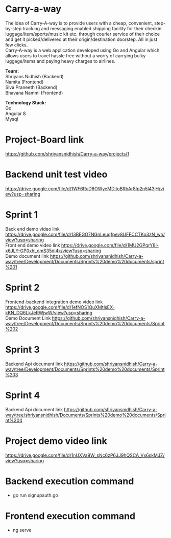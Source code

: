 # Carry-a-way
The idea of Carry-A-way is to provide users with a cheap, convenient, step-by-step tracking and messaging enabled shipping facility for their checkin luggage/item/sports/music kit etc. through courier service of their choice and get it picked/delivered at their origin/destination doorstep. All in just few clicks.<br/>
Carry-A-way is a web application developed using Go and Angular which allows users to travel hassle free without a worry of carrying bulky luggage/items and paying heavy charges to airlines.

**Team:**<br/>
Shriyans Nidhish (Backend)<br/>
Namita (Frontend)<br/>
Siva Praneeth (Backend)<br/>
Bhavana Nammi (Frontend)<br/>

**Technology Stack:**<br/>
Go<br/>
Angular 8<br/>
Mysql

# Project-Board link
https://github.com/shriyansnidhish/Carry-a-way/projects/1<br/>

# Backend unit test video
https://drive.google.com/file/d/1WF6RuD6OWyeMDitoBRbAr8Ip2n5I43jH/view?usp=sharing<br/>

# Sprint 1 
Back end demo video link https://drive.google.com/file/d/13BEGO7NGnLeugfpey8UFFCCTKo3zN_wh/view?usp=sharing<br/>
Front end demo video link https://drive.google.com/file/d/1MU2GPqrY8i-x6JLY-GP0xhLomS35nI4k/view?usp=sharing<br/>
Demo document link https://github.com/shriyansnidhish/Carry-a-way/tree/Development/Documents/Sprints%20demo%20documents/sprint%201

# Sprint 2
Frontend-backend integration demo video link https://drive.google.com/file/d/1efNOS1QuXMtIsEX-kKN_DQ6LkJeRWjwW/view?usp=sharing<br/>
Demo Document Link https://github.com/shriyansnidhish/Carry-a-way/tree/Development/Documents/Sprints%20demo%20documents/Sprint%202

# Sprint 3
Backend Api document link https://github.com/shriyansnidhish/Carry-a-way/tree/Development/Documents/Sprints%20demo%20documents/Sprint%203<br/>

# Sprint 4
Backend Api document link https://github.com/shriyansnidhish/Carry-a-way/tree/shriyansnidhish/Documents/Sprints%20demo%20documents/Sprint%204<br/>

# Project demo video link
https://drive.google.com/file/d/1nUXVa9W_sNc6zP6JJ9hQSCA_Vx6skMJZ/view?usp=sharing

# Backend execution command
- go run signupauth.go

# Frontend execution command
- ng serve
